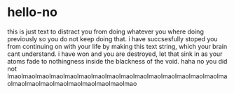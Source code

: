 # hello-no
this is just text to distract you from doing whatever you where doing previously so you do not keep doing that.
i have succsesfully stoped you from continuing on with your life by making this text string, which your brain cant understand. i have won and you are destroyed, let that sink in as your atoms fade to nothingness inside the blackness of the void.
haha no you did not lmaolmaolmaolmaolmaolmaolmaolmaolmaolmaolmaolmaolmaolmaolmaolmaolmaolmaolmaolmaolmaolmaolmaolmaolmao
